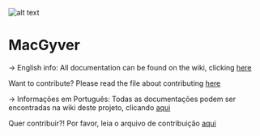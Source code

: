 ![alt text](https://www.shareicon.net/data/128x128/2016/10/18/845219_attach_512x512.png) 
# MacGyver

-> English info:
All documentation can be found on the wiki, clicking [here](https://github.com/pacheco7/MacGyver/wiki)

Want to contribute? Please read the file about contributing [here](https://github.com/pacheco7/MacGyver/blob/master/contributing_en.md)

-> Informações em Português:
Todas as documentações podem ser encontradas na wiki deste projeto, clicando [aqui](https://github.com/pacheco7/MacGyver/wiki)

Quer contribuir?! Por favor, leia o arquivo de contribuição [aqui](https://github.com/pacheco7/MacGyver/blob/master/contributing_pt.md)
